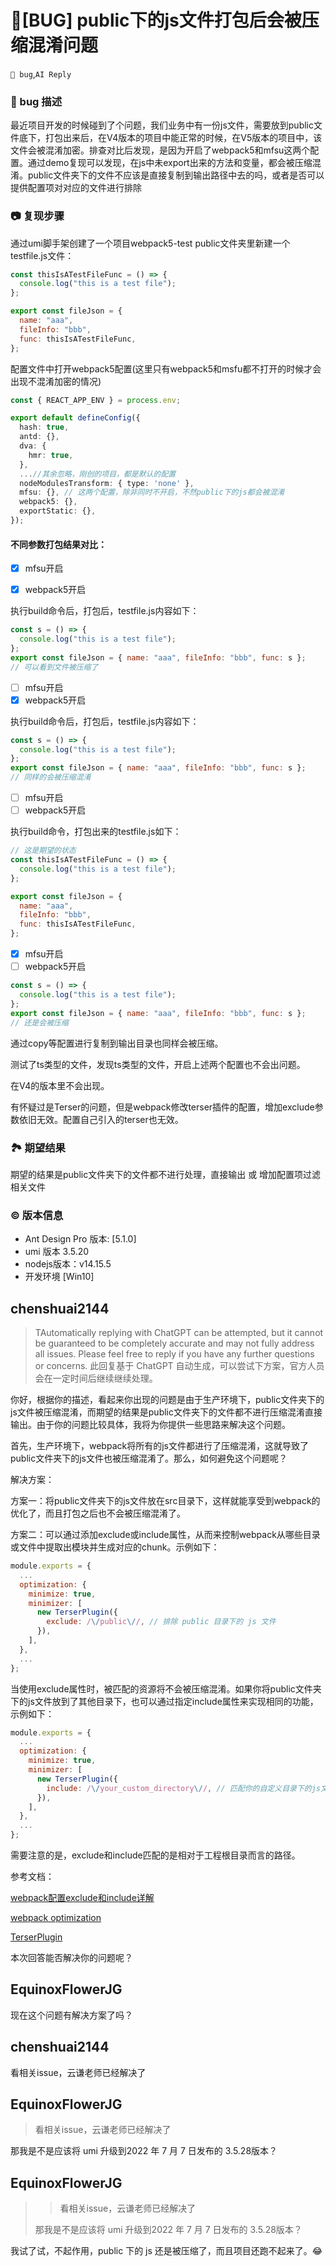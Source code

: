 # 🐛[BUG] public下的js文件打包后会被压缩混淆问题

`🛑 bug`,`AI Reply`

### 🐛 bug 描述

最近项目开发的时候碰到了个问题，我们业务中有一份js文件，需要放到public文件底下，打包出来后，在V4版本的项目中能正常的时候，在V5版本的项目中，该文件会被混淆加密。排查对比后发现，是因为开启了webpack5和mfsu这两个配置。通过demo复现可以发现，在js中未export出来的方法和变量，都会被压缩混淆。public文件夹下的文件不应该是直接复制到输出路径中去的吗，或者是否可以提供配置项对对应的文件进行排除

### 📷 复现步骤

通过umi脚手架创建了一个项目webpack5-test
public文件夹里新建一个testfile.js文件：

```js
const thisIsATestFileFunc = () => {
  console.log("this is a test file");
};

export const fileJson = {
  name: "aaa",
  fileInfo: "bbb",
  func: thisIsATestFileFunc,
};
```

配置文件中打开webpack5配置(这里只有webpack5和msfu都不打开的时候才会出现不混淆加密的情况)

```ts
const { REACT_APP_ENV } = process.env;

export default defineConfig({
  hash: true,
  antd: {},
  dva: {
    hmr: true,
  },
  ...//其余忽略，刚创的项目，都是默认的配置
  nodeModulesTransform: { type: 'none' },
  mfsu: {}, // 这两个配置，除非同时不开启，不然public下的js都会被混淆
  webpack5: {},
  exportStatic: {},
});
```

#### 不同参数打包结果对比：

- [x] mfsu开启

- [x] webpack5开启

执行build命令后，打包后，testfile.js内容如下：

```js
const s = () => {
  console.log("this is a test file");
};
export const fileJson = { name: "aaa", fileInfo: "bbb", func: s };
// 可以看到文件被压缩了
```

- [ ] mfsu开启
- [x] webpack5开启

执行build命令后，打包后，testfile.js内容如下：

```js
const s = () => {
  console.log("this is a test file");
};
export const fileJson = { name: "aaa", fileInfo: "bbb", func: s };
// 同样的会被压缩混淆
```

- [ ] mfsu开启
- [ ] webpack5开启

执行build命令，打包出来的testfile.js如下：

```js
// 这是期望的状态
const thisIsATestFileFunc = () => {
  console.log("this is a test file");
};

export const fileJson = {
  name: "aaa",
  fileInfo: "bbb",
  func: thisIsATestFileFunc,
};
```

- [x] mfsu开启
- [ ] webpack5开启

```js
const s = () => {
  console.log("this is a test file");
};
export const fileJson = { name: "aaa", fileInfo: "bbb", func: s };
// 还是会被压缩
```

通过copy等配置进行复制到输出目录也同样会被压缩。

测试了ts类型的文件，发现ts类型的文件，开启上述两个配置也不会出问题。

在V4的版本里不会出现。

有怀疑过是Terser的问题，但是webpack修改terser插件的配置，增加exclude参数依旧无效。配置自己引入的terser也无效。

### 🏞 期望结果

期望的结果是public文件夹下的文件都不进行处理，直接输出
或
增加配置项过滤相关文件

### © 版本信息

- Ant Design Pro 版本: [5.1.0]
- umi 版本 3.5.20
- nodejs版本：v14.15.5
- 开发环境 [Win10]

## chenshuai2144

> TAutomatically replying with ChatGPT can be attempted, but it cannot be guaranteed to be completely accurate and may not fully address all issues. Please feel free to reply if you have any further questions or concerns.
> 此回复基于 ChatGPT 自动生成，可以尝试下方案，官方人员会在一定时间后继续继续处理。

你好，根据你的描述，看起来你出现的问题是由于生产环境下，public文件夹下的js文件被压缩混淆，而期望的结果是public文件夹下的文件都不进行压缩混淆直接输出。由于你的问题比较具体，我将为你提供一些思路来解决这个问题。

首先，生产环境下，webpack将所有的js文件都进行了压缩混淆，这就导致了public文件夹下的js文件也被压缩混淆了。那么，如何避免这个问题呢？

解决方案：

方案一：将public文件夹下的js文件放在src目录下，这样就能享受到webpack的优化了，而且打包之后也不会被压缩混淆了。

方案二：可以通过添加exclude或include属性，从而来控制webpack从哪些目录或文件中提取出模块并生成对应的chunk。示例如下：

```javascript
module.exports = {
  ...
  optimization: {
    minimize: true,
    minimizer: [
      new TerserPlugin({
        exclude: /\/public\//, // 排除 public 目录下的 js 文件
      }),
    ],
  },
  ...
};
```

当使用exclude属性时，被匹配的资源将不会被压缩混淆。如果你将public文件夹下的js文件放到了其他目录下，也可以通过指定include属性来实现相同的功能，示例如下：

```javascript
module.exports = {
  ...
  optimization: {
    minimize: true,
    minimizer: [
      new TerserPlugin({
        include: /\/your_custom_directory\//, // 匹配你的自定义目录下的js文件
      }),
    ],
  },
  ...
};
```

需要注意的是，exclude和include匹配的是相对于工程根目录而言的路径。

参考文档：

[webpack配置exclude和include详解](https://zhuanlan.zhihu.com/p/50453845)

[webpack optimization](https://webpack.js.org/configuration/optimization/)

[TerserPlugin](https://webpack.js.org/plugins/terser-webpack-plugin/)

本次回答能否解决你的问题呢？

## EquinoxFlowerJG

现在这个问题有解决方案了吗？

## chenshuai2144

看相关issue，云谦老师已经解决了

## EquinoxFlowerJG

> 看相关issue，云谦老师已经解决了

那我是不是应该将 umi 升级到2022 年 7 月 7 日发布的 3.5.28版本？

## EquinoxFlowerJG

> > 看相关issue，云谦老师已经解决了
>
> 那我是不是应该将 umi 升级到2022 年 7 月 7 日发布的 3.5.28版本？

我试了试，不起作用，public 下的 js 还是被压缩了，而且项目还跑不起来了。😂

